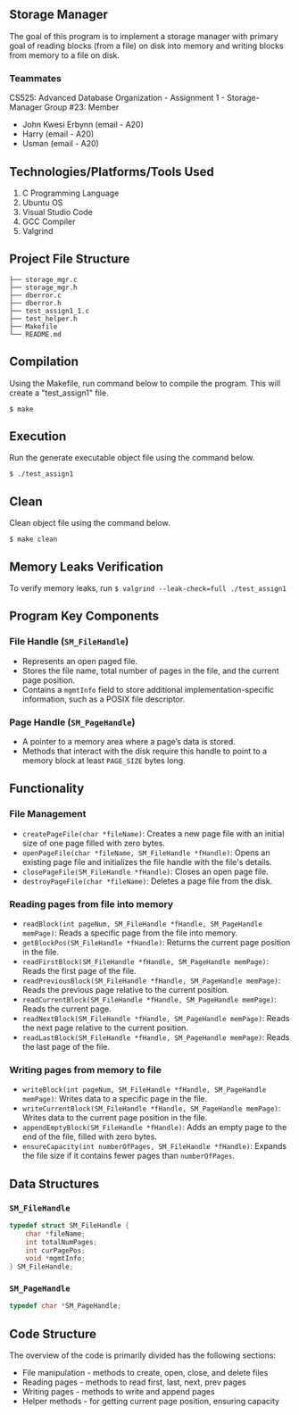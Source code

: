 ## Storage Manager

The goal of this program is to implement a storage manager with primary goal of reading blocks (from a file) on disk into memory and writing blocks from memory to a file on disk.


### Teammates
CS525: Advanced Database Organization - Assignment 1 - Storage-Manager
Group #23: Member
- John Kwesi Erbynn (email - A20)
- Harry (email - A20)
- Usman (email - A20)

## Technologies/Platforms/Tools Used 
1. C Programming Language
2. Ubuntu OS
3. Visual Studio Code
4. GCC Compiler
4. Valgrind


## Project File Structure

    ├── storage_mgr.c
    ├── storage_mgr.h
    ├── dberror.c
    ├── dberror.h
    ├── test_assign1_1.c
    ├── test_helper.h
    ├── Makefile
    └── README.md


## Compilation 
Using the Makefile, run command below to compile the program. This will create a "test_assign1" file.

```$ make```

## Execution
Run the generate executable object file using the command below.

```$ ./test_assign1```

## Clean
Clean object file using the command below.

```$ make clean```

## Memory Leaks Verification
To verify memory leaks, run
```$ valgrind --leak-check=full ./test_assign1```


## Program Key Components

### File Handle (`SM_FileHandle`)
- Represents an open paged file.
- Stores the file name, total number of pages in the file, and the current page position.
- Contains a `mgmtInfo` field to store additional implementation-specific information, such as a POSIX file descriptor.

### Page Handle (`SM_PageHandle`)
- A pointer to a memory area where a page’s data is stored.
- Methods that interact with the disk require this handle to point to a memory block at least `PAGE_SIZE` bytes long.


## Functionality

### File Management
- `createPageFile(char *fileName)`: Creates a new page file with an initial size of one page filled with zero bytes.
- `openPageFile(char *fileName, SM_FileHandle *fHandle)`: Opens an existing page file and initializes the file handle with the file's details.
- `closePageFile(SM_FileHandle *fHandle)`: Closes an open page file.
- `destroyPageFile(char *fileName)`: Deletes a page file from the disk.

### Reading pages from file into memory
- `readBlock(int pageNum, SM_FileHandle *fHandle, SM_PageHandle memPage)`: Reads a specific page from the file into memory.
- `getBlockPos(SM_FileHandle *fHandle)`: Returns the current page position in the file.
- `readFirstBlock(SM_FileHandle *fHandle, SM_PageHandle memPage)`: Reads the first page of the file.
- `readPreviousBlock(SM_FileHandle *fHandle, SM_PageHandle memPage)`: Reads the previous page relative to the current position.
- `readCurrentBlock(SM_FileHandle *fHandle, SM_PageHandle memPage)`: Reads the current page.
- `readNextBlock(SM_FileHandle *fHandle, SM_PageHandle memPage)`: Reads the next page relative to the current position.
- `readLastBlock(SM_FileHandle *fHandle, SM_PageHandle memPage)`: Reads the last page of the file.

### Writing pages from memory to file
- `writeBlock(int pageNum, SM_FileHandle *fHandle, SM_PageHandle memPage)`: Writes data to a specific page in the file.
- `writeCurrentBlock(SM_FileHandle *fHandle, SM_PageHandle memPage)`: Writes data to the current page position in the file.
- `appendEmptyBlock(SM_FileHandle *fHandle)`: Adds an empty page to the end of the file, filled with zero bytes.
- `ensureCapacity(int numberOfPages, SM_FileHandle *fHandle)`: Expands the file size if it contains fewer pages than `numberOfPages`.

## Data Structures

### `SM_FileHandle`
```c
typedef struct SM_FileHandle {
    char *fileName;
    int totalNumPages;
    int curPagePos;
    void *mgmtInfo;
} SM_FileHandle;
```

### `SM_PageHandle`
```c
typedef char *SM_PageHandle;
```

## Code Structure
The overview of the code is primarily divided has the following sections:
- File manipulation - methods to create, open, close, and delete files
- Reading pages - methods to read first, last, next, prev pages
- Writing pages - methods to write and append pages
- Helper methods - for getting current page position, ensuring capacity


